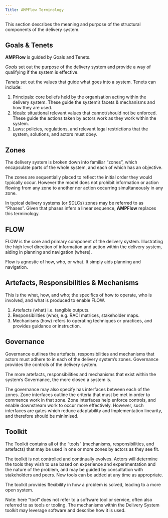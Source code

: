 ```yaml
---
Title: AMPFlow Terminology
---
```


This section describes the meaning and purpose of the structural components of the delivery system.

## Goals & Tenets

**AMPFlow** is guided by Goals and Tenets. 

*Goals* set out the purpose of the delivery system and provide a way of qualifying if the system is effective. 

*Tenets* set out the values that guide what goes into a system. Tenets can include:

1. Principals: core beliefs held by the organisation acting within the delivery system. These guide the system’s facets & mechanisms and how they are used.
1. Ideals: situational relevant values that cannot/should not be enforced. These guide the actions taken by actors work as they work within the system.
3. Laws: policies, regulations, and relevant legal restrictions that the system, solutions, and actors must obey.
   
## Zones

The delivery system is broken down into familiar “zones”, which encapsulate parts of the whole system, and each of which has an objective. 

The zones are sequentially placed to reflect the initial order they would typically occur. However the model does not prohibit information or action flowing from any zone to another nor action occurring simultaneously in any zone.

In typical delivery systems (or SDLCs) zones may be referred to as “Phases”. Given that phases infers a linear sequence, **AMPFlow** replaces this terminology.

## FLOW

FLOW is the core and primary component of the delivery system. Illustrating the high level direction of information and action within the delivery system, aiding in planning and navigation (where).

Flow is agnostic of how, who, or what. It simply aids planning and navigation.

## Artefacts, Responsibilities & Mechanisms

This is the what, how, and who; the specifics of how to operate, who is involved, and what is produced to enable FLOW.

1.	Artefacts (what) i.e. tangible outputs.
2.	Responsibilities (who), e.g. RACI matrices, stakeholder maps.
3.	Mechanisms (how) refers to operating techniques or practices, and provides guidance or instruction.

## Governance

Governance outlines the artefacts, responsibilities and mechanisms that actors must adhere to in each of the delivery system’s zones. Governance provides the controls of the delivery system. 

The more artefacts, responsibilities and mechanisms that exist within the system’s Governance, the more closed a system is.

The governance may also specify has interfaces between each of the zones. Zone interfaces outline the criteria that must be met in order to commence work in that zone. Zone interfaces help enforce controls, and enable downstream work to occur more effectively. However, such interfaces are gates which reduce adaptability and Implementation linearity, and therefore should be minimised.

## Toolkit

The Toolkit contains all of the “tools” (mechanisms, responsibilities, and artefacts) that may be used in one or more zones by actors as they see fit. 

The toolkit is not controlled and continually evolves. Actors will determine the tools they wish to use based on experience and experimentation and the nature of the problem, and may be guided by consultation with stakeholders and peers. New tools can be added at any time as appropriate.

The toolkit provides flexibility in how a problem is solved, leading to a more open system.

Note: here “tool” does not refer to a software tool or service, often also referred to as tools or tooling. The mechanisms within the Delivery System toolkit may leverage software and describe how it is used.

